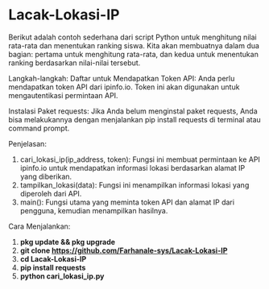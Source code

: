 # Lacak-Lokasi-IP
Berikut adalah contoh sederhana dari script Python untuk menghitung nilai rata-rata dan menentukan ranking siswa. Kita akan membuatnya dalam dua bagian: pertama untuk menghitung rata-rata, dan kedua untuk menentukan ranking berdasarkan nilai-nilai tersebut.

Langkah-langkah:
Daftar untuk Mendapatkan Token API: Anda perlu mendapatkan token API dari ipinfo.io. Token ini akan digunakan untuk mengautentikasi permintaan API.

Instalasi Paket requests: Jika Anda belum menginstal paket requests, Anda bisa melakukannya dengan menjalankan pip install requests di terminal atau command prompt.

Penjelasan:
1. cari_lokasi_ip(ip_address, token): Fungsi ini membuat permintaan ke API ipinfo.io untuk mendapatkan informasi lokasi berdasarkan alamat IP yang diberikan.
2. tampilkan_lokasi(data): Fungsi ini menampilkan informasi lokasi yang diperoleh dari API.
2. main(): Fungsi utama yang meminta token API dan alamat IP dari pengguna, kemudian menampilkan hasilnya.

Cara Menjalankan: 

1. **pkg update && pkg upgrade**
2. **git clone https://github.com/Farhanale-sys/Lacak-Lokasi-IP**
3. **cd Lacak-Lokasi-IP**
4. **pip install requests**
5. **python cari_lokasi_ip.py**

